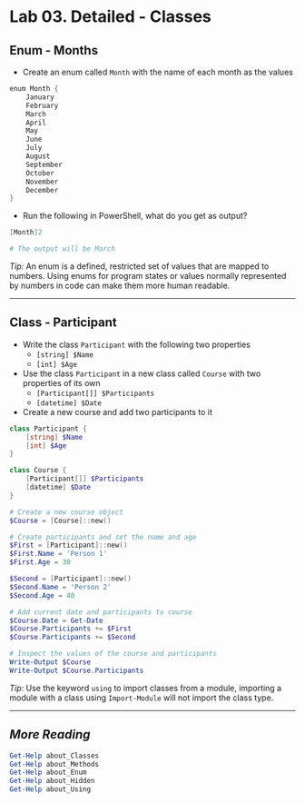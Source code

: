 # Lab 03. Detailed - Classes

## Enum - Months

- Create an enum called `Month` with the name of each month as the values

```PowerShell
enum Month {
    January
    February
    March
    April
    May
    June
    July
    August
    September
    October
    November
    December
}
```

- Run the following in PowerShell, what do you get as output?

```PowerShell
[Month]2

# The output will be March
```

*Tip:* An enum is a defined, restricted set of values that are mapped to numbers. Using enums for program states or values normally represented by numbers in code can make them more human readable.

---

## Class - Participant

- Write the class `Participant` with the following two properties
  - `[string] $Name`
  - `[int] $Age`
- Use the class `Participant` in a new class called `Course` with two properties of its own
  - `[Participant[]] $Participants`
  - `[datetime] $Date`
- Create a new course and add two participants to it

```PowerShell
class Participant {
    [string] $Name
    [int] $Age
}

class Course {
    [Participant[]] $Participants
    [datetime] $Date
}

# Create a new course object
$Course = [Course]::new()

# Create participants and set the name and age
$First = [Participant]::new()
$First.Name = 'Person 1'
$First.Age = 30

$Second = [Participant]::new()
$Second.Name = 'Person 2'
$Second.Age = 40

# Add current date and participants to course
$Course.Date = Get-Date
$Course.Participants += $First
$Course.Participants += $Second

# Inspect the values of the course and participants
Write-Output $Course
Write-Output $Course.Participants
```

*Tip:* Use the keyword `using` to import classes from a module, importing a module with a class using `Import-Module` will not import the class type.

---

## *More Reading*

```PowerShell
Get-Help about_Classes
Get-Help about_Methods
Get-Help about_Enum
Get-Help about_Hidden
Get-Help about_Using
```
